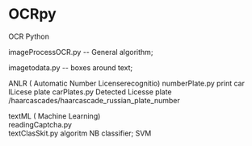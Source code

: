# OCRpy
OCR Python

imageProcessOCR.py    -- General algorithm;

imagetodata.py --  boxes around text;


ANLR ( Automatic Number Licenserecognitio)
	numberPlate.py  print car lLicese plate 
	carPlates.py Detected Licesse plate /haarcascades/haarcascade_russian_plate_number
	

	
textML ( Machine Learning)	
	readingCaptcha.py  
	textClasSkit.py  algoritm NB classifier; SVM